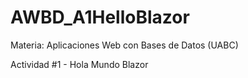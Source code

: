 # AWBD_A1HelloBlazor
Materia: Aplicaciones Web con Bases de Datos (UABC)

Actividad #1 - Hola Mundo Blazor
